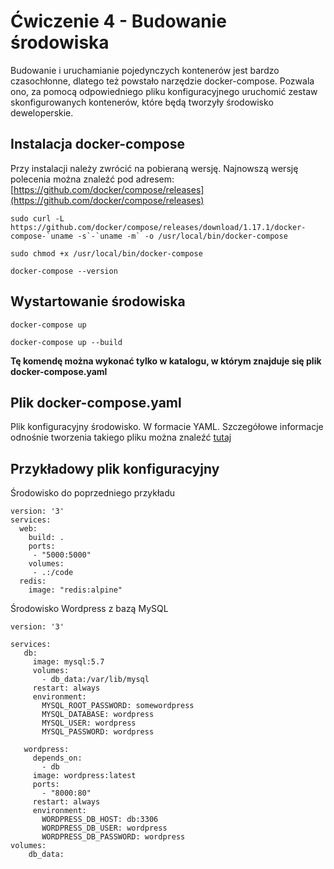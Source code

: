# Ćwiczenie 4 - Budowanie środowiska
Budowanie i uruchamianie pojedynczych kontenerów jest bardzo czasochłonne, dlatego też powstało narzędzie docker-compose. Pozwala ono, za pomocą odpowiedniego pliku konfiguracyjnego uruchomić zestaw skonfigurowanych kontenerów, które będą tworzyły środowisko deweloperskie.

## Instalacja docker-compose
Przy instalacji należy zwrócić na pobieraną wersję. Najnowszą wersję polecenia można znaleźć pod adresem:
[https://github.com/docker/compose/releases](https://github.com/docker/compose/releases)

```
sudo curl -L https://github.com/docker/compose/releases/download/1.17.1/docker-compose-`uname -s`-`uname -m` -o /usr/local/bin/docker-compose
```
```
sudo chmod +x /usr/local/bin/docker-compose
```
```
docker-compose --version
```

## Wystartowanie środowiska
```
docker-compose up
```
```
docker-compose up --build
```

**Tę komendę można wykonać tylko w katalogu, w którym znajduje się plik docker-compose.yaml**

## Plik docker-compose.yaml
Plik konfiguracyjny środowisko. W formacie YAML. Szczegółowe informacje odnośnie tworzenia takiego pliku można znaleźć [tutaj](https://docs.docker.com/compose/overview/#compose-documentation)

## Przykładowy plik konfiguracyjny
Środowisko do poprzedniego przykładu
```
version: '3'
services:
  web:
    build: .
    ports:
     - "5000:5000"
    volumes:
     - .:/code
  redis:
    image: "redis:alpine"
```

Środowisko Wordpress z bazą MySQL
```
version: '3'

services:
   db:
     image: mysql:5.7
     volumes:
       - db_data:/var/lib/mysql
     restart: always
     environment:
       MYSQL_ROOT_PASSWORD: somewordpress
       MYSQL_DATABASE: wordpress
       MYSQL_USER: wordpress
       MYSQL_PASSWORD: wordpress

   wordpress:
     depends_on:
       - db
     image: wordpress:latest
     ports:
       - "8000:80"
     restart: always
     environment:
       WORDPRESS_DB_HOST: db:3306
       WORDPRESS_DB_USER: wordpress
       WORDPRESS_DB_PASSWORD: wordpress
volumes:
    db_data:
```

